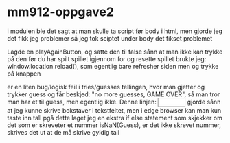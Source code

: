# mm912-oppgave2

i modulen ble det sagt at man skulle ta script før body i html, men gjorde jeg det fikk jeg problemer så jeg tok sciptet under body det fikset problemet

Lagde en playAgainButton, og satte den til false sånn at man ikke kan trykke på den før du har spilt spillet igjennom
for og resette spillet brukte jeg: window.location.reload(), som egentlig bare refresher siden men og trykke på knappen

er en liten bug/logisk feil i tries/guesses tellingen, hvor man gjetter og trykker guess og får beskjed: "no more guesses, GAME OVER", så man tror man har et til guess, men egentlig ikke.
Denne linjen: <input type="number" id="playerGuess" min="1" max="100" /> gjorde sånn at jeg kunne skrive bokstaver i tekstfeltet, men i edge browser kan man kun taste inn tall
pgå dette laget jeg en ekstra if else statement som skjekker om det som er skreveter et nummer isNaN(Guess), er det ikke skrevet nummer, skrives det ut at de må skrive gyldig tall
